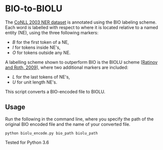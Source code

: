 # BIO-to-BIOLU

The [CoNLL 2003 NER dataset](http://www.aclweb.org/anthology/W03-0419) is annotated using the BIO labeling scheme. Each word is labelled with respect to where it is located relative to a named entity (NE), using the three following markers:

* _B_   for the first token of a NE, 
* _I_   for tokens inside NE's, 
* _O_   for tokens outside any NE. 

A labelling scheme shown to outperform BIO is the BIOLU scheme [[Ratinov and Roth, 2009](http://www.aclweb.org/anthology/W09-1119)], where two additional markers are included:
* _L_   for the last tokens of NE's, 
* _U_   for unit length NE's.

This script converts a BIO-encoded file to BIOLU.

## Usage
Run the following in the command line, where you specify the path of the original BIO encoded file and the name of your converted file.

```shell
python biolu_encode.py bio_path biolu_path
```

Tested for Python 3.6
